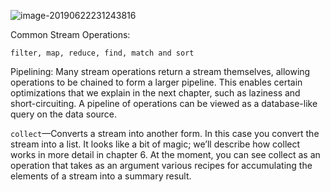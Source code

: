 ![image-20190622231243816](/Users/daniowang/OneDrive/GitHub/Notes-on-Modern-Java/figures/stream_example.png)

Common Stream Operations:

`filter, map, reduce, find, match and sort` 

Pipelining: Many stream operations return a stream themselves, allowing operations to be chained to form a larger pipeline. This enables certain optimizations that we explain in the next chapter, such as laziness and short-circuiting. A pipeline of operations can be viewed as a database-like query on the data source.

`collect`—Converts a stream into another form. In this case you convert the stream into a list. It looks like a bit of magic; we’ll describe how collect works in more detail in chapter 6. At the moment, you can see collect as an operation that takes as an argument various recipes for accumulating the elements of a stream into a summary result.

